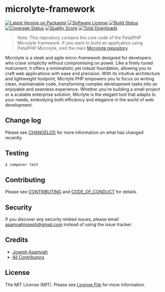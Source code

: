 # microlyte-framework

[![Latest Version on Packagist][ico-version]][link-packagist]
[![Software License][ico-license]](LICENSE.md)
[![Build Status][ico-travis]][link-travis]
[![Coverage Status][ico-scrutinizer]][link-scrutinizer]
[![Quality Score][ico-code-quality]][link-code-quality]
[![Total Downloads][ico-downloads]][link-downloads]

> Note: This repository contains the core code of the PetalPHP Microlyte framework. If you want to build an application using PetalPHP Microlyte, visit the main [Microlyte repository](https://github.com/elysiumlphp/microlyte/).

Microlyte is a sleek and agile micro-framework designed for developers who crave simplicity without compromising on power. Like a finely tuned instrument, it offers a minimalistic yet robust foundation, allowing you to craft web applications with ease and precision. With its intuitive architecture and lightweight footprint, Micrlyte PHP empowers you to focus on writing clean, maintainable code, transforming complex development tasks into an enjoyable and seamless experience. Whether you're building a small project or a scalable enterprise solution, Micrlyte is the elegant tool that adapts to your needs, embodying both efficiency and elegance in the world of web development.


## Change log

Please see [CHANGELOG](CHANGELOG.md) for more information on what has changed recently.

## Testing

``` bash
$ composer test
```

## Contributing

Please see [CONTRIBUTING](CONTRIBUTING.md) and [CODE_OF_CONDUCT](CODE_OF_CONDUCT.md) for details.

## Security

If you discover any security related issues, please email asamoahjoseph@gmail.com instead of using the issue tracker.

## Credits

- [Joseph Asamoah][link-author]
- [All Contributors][link-contributors]

## License

The MIT License (MIT). Please see [License File](LICENSE.md) for more information.

[ico-version]: https://img.shields.io/packagist/v/elysiumphp/microlyte-framework.svg?style=flat-square
[ico-license]: https://img.shields.io/badge/license-MIT-brightgreen.svg?style=flat-square
[ico-travis]: https://img.shields.io/travis/elysiumphp/microlyte-framework/master.svg?style=flat-square
[ico-scrutinizer]: https://img.shields.io/scrutinizer/coverage/g/elysiumphp/microlyte-framework.svg?style=flat-square
[ico-code-quality]: https://img.shields.io/scrutinizer/g/elysiumphp/microlyte-framework.svg?style=flat-square
[ico-downloads]: https://img.shields.io/packagist/dt/elysiumphp/microlyte-framework.svg?style=flat-square

[link-packagist]: https://packagist.org/packages/elysiumphp/microlyte-framework
[link-travis]: https://travis-ci.org/elysiumphp/microlyte-framework
[link-scrutinizer]: https://scrutinizer-ci.com/g/elysiumphp/microlyte-framework/code-structure
[link-code-quality]: https://scrutinizer-ci.com/g/elysiumphp/microlyte-framework
[link-downloads]: https://packagist.org/packages/elysiumphp/microlyte-framework
[link-author]: https://github.com/jobasco
[link-contributors]: ../../contributors
